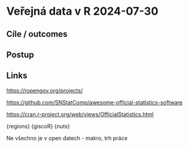 # Veřejná data v R 2024-07-30

## Cíle / outcomes



## Postup

## Links

https://ropengov.org/projects/

https://github.com/SNStatComp/awesome-official-statistics-software

https://cran.r-project.org/web/views/OfficialStatistics.html

{regions}
{giscoR}
{nuts}

Ne všechno je v open datech - makro, trh práce
